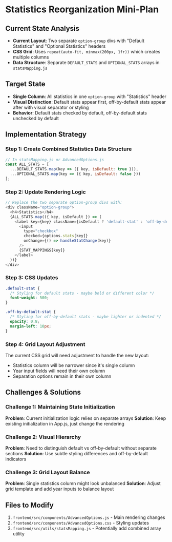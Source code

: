 # Statistics Reorganization Mini-Plan

## Current State Analysis
- **Current Layout**: Two separate `option-group` divs with "Default Statistics" and "Optional Statistics" headers
- **CSS Grid**: Uses `repeat(auto-fit, minmax(200px, 1fr))` which creates multiple columns
- **Data Structure**: Separate `DEFAULT_STATS` and `OPTIONAL_STATS` arrays in `statsMapping.js`

## Target State
- **Single Column**: All statistics in one `option-group` with "Statistics" header
- **Visual Distinction**: Default stats appear first, off-by-default stats appear after with visual separator or styling
- **Behavior**: Default stats checked by default, off-by-default stats unchecked by default

## Implementation Strategy

### Step 1: Create Combined Statistics Data Structure
```javascript
// In statsMapping.js or AdvancedOptions.js
const ALL_STATS = [
  ...DEFAULT_STATS.map(key => ({ key, isDefault: true })),
  ...OPTIONAL_STATS.map(key => ({ key, isDefault: false }))
];
```

### Step 2: Update Rendering Logic
```javascript
// Replace the two separate option-group divs with:
<div className="option-group">
  <h4>Statistics</h4>
  {ALL_STATS.map(({ key, isDefault }) => (
    <label key={key} className={isDefault ? 'default-stat' : 'off-by-default-stat'}>
      <input
        type="checkbox"
        checked={options.stats[key]}
        onChange={() => handleStatChange(key)}
      />
      {STAT_MAPPINGS[key]}
    </label>
  ))}
</div>
```

### Step 3: CSS Updates
```css
.default-stat {
  /* Styling for default stats - maybe bold or different color */
  font-weight: 500;
}

.off-by-default-stat {
  /* Styling for off-by-default stats - maybe lighter or indented */
  opacity: 0.8;
  margin-left: 10px;
}
```

### Step 4: Grid Layout Adjustment
The current CSS grid will need adjustment to handle the new layout:
- Statistics column will be narrower since it's single column
- Year input fields will need their own column
- Separation options remain in their own column

## Challenges & Solutions

### Challenge 1: Maintaining State Initialization
**Problem**: Current initialization logic relies on separate arrays
**Solution**: Keep existing initialization in App.js, just change the rendering

### Challenge 2: Visual Hierarchy
**Problem**: Need to distinguish default vs off-by-default without separate sections
**Solution**: Use subtle styling differences and off-by-default indicators

### Challenge 3: Grid Layout Balance
**Problem**: Single statistics column might look unbalanced
**Solution**: Adjust grid template and add year inputs to balance layout

## Files to Modify
1. `frontend/src/components/AdvancedOptions.js` - Main rendering changes
2. `frontend/src/components/AdvancedOptions.css` - Styling updates
3. `frontend/src/utils/statsMapping.js` - Potentially add combined array utility
